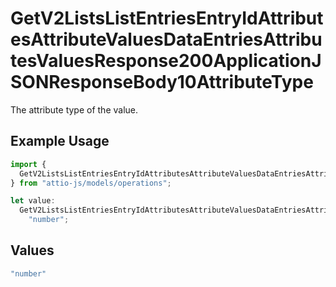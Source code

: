 # GetV2ListsListEntriesEntryIdAttributesAttributeValuesDataEntriesAttributesValuesResponse200ApplicationJSONResponseBody10AttributeType

The attribute type of the value.

## Example Usage

```typescript
import {
  GetV2ListsListEntriesEntryIdAttributesAttributeValuesDataEntriesAttributesValuesResponse200ApplicationJSONResponseBody10AttributeType,
} from "attio-js/models/operations";

let value:
  GetV2ListsListEntriesEntryIdAttributesAttributeValuesDataEntriesAttributesValuesResponse200ApplicationJSONResponseBody10AttributeType =
    "number";
```

## Values

```typescript
"number"
```